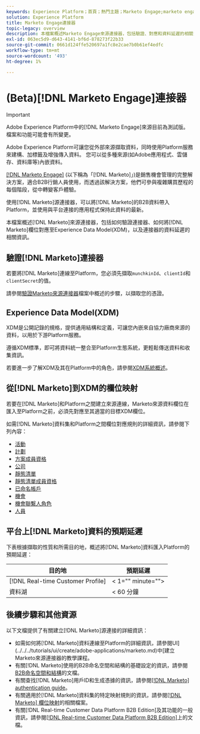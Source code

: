 ```yaml
---
keywords: Experience Platform；首頁；熱門主題；Marketo Engage;marketo engage;marketo
solution: Experience Platform
title: Marketo Engage連接器
topic-legacy: overview
description: 本檔案概述Marketo Engage來源連接器，包括驗證、對應和資料延遲的相關資訊。
exl-id: 063ec5d9-d643-4141-bf6d-878273f22b33
source-git-commit: 0661d124ffe520697a1fc8e2cae7b0b61ef4edfc
workflow-type: tm+mt
source-wordcount: '493'
ht-degree: 1%

---
```


# (Beta)[!DNL Marketo Engage]連接器

>[!IMPORTANT]
>
>Adobe Experience Platform中的[!DNL Marketo Engage]來源目前為測試版。 檔案和功能可能會有所變更。

Adobe Experience Platform可讓您從外部來源擷取資料，同時使用Platform服務來建構、加標籤及增強傳入資料。 您可以從多種來源(如Adobe應用程式、雲儲存、資料庫等)內嵌資料。

[[!DNL Marketo Engage]](https://www.marketo.com/software/) (以下稱為「[!DNL Marketo]」)是銷售機會管理的完整解決方案，適合B2B行銷人員使用，而透過該解決方案，他們可參與複雜購買歷程的每個階段，從中轉變客戶體驗。

使用[!DNL Marketo]源連接器，可以將[!DNL Marketo]的B2B資料帶入Platform，並使用與平台連接的應用程式保持此資料的最新。

本檔案概述[!DNL Marketo]來源連接器，包括如何驗證連接器、如何將[!DNL Marketo]欄位對應至Experience Data Model(XDM)，以及連接器的資料延遲的相關資訊。

## 驗證[!DNL Marketo]連接器

若要將[!DNL Marketo]連線至Platform，您必須先擷取`munchkinId`、`clientId`和`clientSecret`的值。

請參閱[驗證Marketo來源連接器](./marketo-auth.md)檔案中概述的步驟，以擷取您的憑證。

## Experience Data Model(XDM)

XDM是公開記錄的規格，提供通用結構和定義，可讓您內嵌來自協力廠商來源的資料，以用於下游Platform服務。

遵循XDM標準，即可將資料統一整合至Platform生態系統，更輕鬆傳送資料和收集資訊。

若要進一步了解XDM及其在Platform中的角色，請參閱[XDM系統概述](../../../../xdm/home.md)。

## 從[!DNL Marketo]到XDM的欄位映射

若要在[!DNL Marketo]和Platform之間建立來源連線，Marketo來源資料欄位在匯入至Platform之前，必須先對應至其適當的目標XDM欄位。

如需[!DNL Marketo]資料集和Platform之間欄位對應規則的詳細資訊，請參閱下列內容：

* [活動](../mapping/marketo.md#activities)
* [計劃](../mapping/marketo.md#programs)
* [方案成員資格](../mapping/marketo.md#program-memberships)
* [公司](../mapping/marketo.md#companies)
* [靜態清單](../mapping/marketo.md#static-lists)
* [靜態清單成員資格](../mapping/marketo.md#static-list-memberships)
* [已命名帳戶](../mapping/marketo.md#named-accounts)
* [機會](../mapping/marketo.md#opportunities)
* [機會聯繫人角色](../mapping/marketo.md#opportunity-contact-roles)
* [人員](../mapping/marketo.md#persons)

## 平台上[!DNL Marketo]資料的預期延遲

下表根據擷取的性質和所需目的地，概述將[!DNL Marketo]資料匯入Platform的預期延遲：

| 目的地 | 預期延遲 |
| ----------- | ---------------- |
| [!DNL Real-time Customer Profile] | &lt; 1=&quot;&quot; minute=&quot;&quot;> |
| 資料湖 | &lt; 60 分鐘 |

## 後續步驟和其他資源

以下文檔提供了有關建立[!DNL Marketo]源連接的詳細資訊：

* 如需如何將[!DNL Marketo]資料連線至Platform的詳細資訊，請參閱UI](../../../tutorials/ui/create/adobe-applications/marketo.md)中[建立Marketo來源連接器的教學課程。
* 有關[!DNL Marketo]使用的B2B命名空間和結構的基礎設定的資訊，請參閱[B2B命名空間和結構](./marketo-namespaces.md)的文檔。
* 有關查找[!DNL Marketo]用戶ID和生成憑據的資訊，請參閱[[!DNL Marketo] authentication guide](./marketo-auth.md)。
* 有關適用於[!DNL Marketo]資料集的特定映射規則的資訊，請參閱[[!DNL Marketo] 欄位映射](../mapping/marketo.md)的相關檔案。
* 有關[!DNL Real-time Customer Data Platform B2B Edition]及其功能的一般資訊，請參閱[[!DNL Real-time Customer Data Platform B2B Edition]](../../../../rtcdp/b2b-overview.md)上的文檔。
